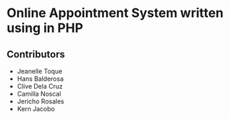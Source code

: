 # Online Appointment System written using in PHP

## Contributors
* Jeanelle Toque
* Hans Balderosa
* Clive Dela Cruz
* Camilla Noscal
* Jericho Rosales
* Kern Jacobo
